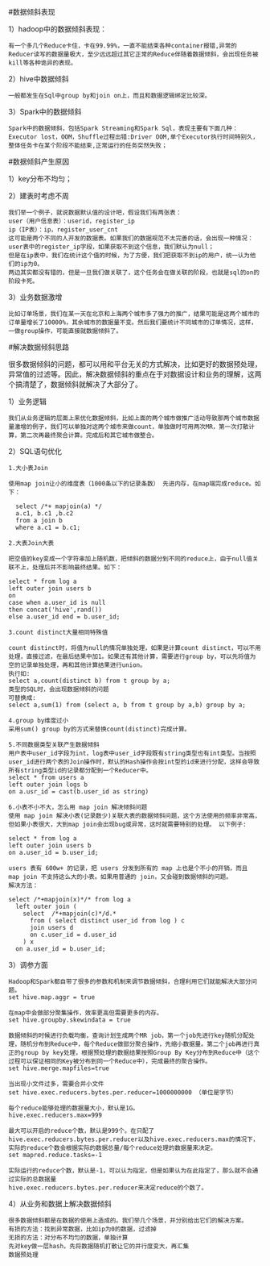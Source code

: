 #数据倾斜表现

1）hadoop中的数据倾斜表现：

    有一个多几个Reduce卡住，卡在99.99%，一直不能结束各种container报错,异常的Reducer读写的数据量极大，至少远远超过其它正常的Reduce伴随着数据倾斜，会出现任务被kill等各种诡异的表现。

2）hive中数据倾斜

    一般都发生在Sql中group by和join on上，而且和数据逻辑绑定比较深。

3）Spark中的数据倾斜

    Spark中的数据倾斜，包括Spark Streaming和Spark Sql，表现主要有下面几种：
    Executor lost，OOM，Shuffle过程出错:Driver OOM,单个Executor执行时间特别久，整体任务卡在某个阶段不能结束,正常运行的任务突然失败；

#数据倾斜产生原因

1）key分布不均匀；

2）建表时考虑不周

    我们举一个例子，就说数据默认值的设计吧，假设我们有两张表：
    user（用户信息表）：userid，register_ip
    ip（IP表）：ip，register_user_cnt
    这可能是两个不同的人开发的数据表。如果我们的数据规范不太完善的话，会出现一种情况：
    user表中的register_ip字段，如果获取不到这个信息，我们默认为null；
    但是在ip表中，我们在统计这个值的时候，为了方便，我们把获取不到ip的用户，统一认为他们的ip为0。
    两边其实都没有错的，但是一旦我们做关联了，这个任务会在做关联的阶段，也就是sql的on的阶段卡死。

3）业务数据激增

    比如订单场景，我们在某一天在北京和上海两个城市多了强力的推广，结果可能是这两个城市的订单量增长了10000%，其余城市的数据量不变。然后我们要统计不同城市的订单情况，这样，一做group操作，可能直接就数据倾斜了。

#解决数据倾斜思路

很多数据倾斜的问题，都可以用和平台无关的方式解决，比如更好的数据预处理，异常值的过滤等。因此，解决数据倾斜的重点在于对数据设计和业务的理解，这两个搞清楚了，数据倾斜就解决了大部分了。

1）业务逻辑

    我们从业务逻辑的层面上来优化数据倾斜，比如上面的两个城市做推广活动导致那两个城市数据量激增的例子，我们可以单独对这两个城市来做count，单独做时可用两次MR，第一次打散计算，第二次再最终聚合计算。完成后和其它城市做整合。

2）SQL语句优化

    1.大小表Join
    
    使用map join让小的维度表（1000条以下的记录条数） 先进内存，在map端完成reduce。如下：
    
      select /*+ mapjoin(a) */ 
      a.c1, b.c1 ,b.c2
      from a join b 
      where a.c1 = b.c1;
    
    2.大表Join大表
  
    把空值的key变成一个字符串加上随机数，把倾斜的数据分到不同的reduce上，由于null值关联不上，处理后并不影响最终结果。如下：
  
    select * from log a 
    left outer join users b 
    on 
    case when a.user_id is null 
    then concat('hive',rand()) 
    else a.user_id end = b.user_id;
    
    3.count distinct大量相同特殊值
  
    count distinct时，将值为null的情况单独处理，如果是计算count distinct，可以不用处理，直接过滤，在最后结果中加1。如果还有其他计算，需要进行group by，可以先将值为空的记录单独处理，再和其他计算结果进行union。
    执行如:
    select a,count(distinct b) from t group by a;
    类型的SQL时，会出现数据倾斜的问题
    可替换成:
    select a,sum(1) from (select a, b from t group by a,b) group by a;
    
    4.group by维度过小
    采用sum() group by的方式来替换count(distinct)完成计算。
    
    5.不同数据类型关联产生数据倾斜
    用户表中user_id字段为int，log表中user_id字段既有string类型也有int类型。当按照user_id进行两个表的Join操作时，默认的Hash操作会按int型的id来进行分配，这样会导致所有string类型id的记录都分配到一个Reducer中。
    select * from users a
    left outer join logs b
    on a.usr_id = cast(b.user_id as string)
    
    6.小表不小不大，怎么用 map join 解决倾斜问题
    使用 map join 解决小表(记录数少)关联大表的数据倾斜问题，这个方法使用的频率非常高，但如果小表很大，大到map join会出现bug或异常，这时就需要特别的处理。 以下例子:
  
    select * from log a
    left outer join users b
    on a.user_id = b.user_id;
  
    users 表有 600w+ 的记录，把 users 分发到所有的 map 上也是个不小的开销，而且 map join 不支持这么大的小表。如果用普通的 join，又会碰到数据倾斜的问题。
    解决方法：
  
    select /*+mapjoin(x)*/* from log a
      left outer join (
        select  /*+mapjoin(c)*/d.*
          from ( select distinct user_id from log ) c
          join users d
          on c.user_id = d.user_id
        ) x
      on a.user_id = b.user_id;

3）调参方面

    Hadoop和Spark都自带了很多的参数和机制来调节数据倾斜，合理利用它们就能解决大部分问题。
    set hive.map.aggr = true
  
    在map中会做部分聚集操作，效率更高但需要更多的内存。
    set hive.groupby.skewindata = true
    
    数据倾斜的时候进行负载均衡，查询计划生成两个MR job，第一个job先进行key随机分配处理，随机分布到Reduce中，每个Reduce做部分聚合操作，先缩小数据量。第二个job再进行真正的group by key处理，根据预处理的数据结果按照Group By Key分布到Reduce中（这个过程可以保证相同的Key被分布到同一个Reduce中），完成最终的聚合操作。
    set hive.merge.mapfiles=true

    当出现小文件过多，需要合并小文件
    set hive.exec.reducers.bytes.per.reducer=1000000000 （单位是字节）
    
    每个reduce能够处理的数据量大小，默认是1G。
    hive.exec.reducers.max=999

    最大可以开启的reduce个数，默认是999个。在只配了hive.exec.reducers.bytes.per.reducer以及hive.exec.reducers.max的情况下，实际的reduce个数会根据实际的数据总量/每个reduce处理的数据量来决定。
    set mapred.reduce.tasks=-1
    
    实际运行的reduce个数，默认是-1，可以认为指定，但是如果认为在此指定了，那么就不会通过实际的总数据量
    hive.exec.reducers.bytes.per.reducer来决定reduce的个数了。

4）从业务和数据上解决数据倾斜

    很多数据倾斜都是在数据的使用上造成的。我们举几个场景，并分别给出它们的解决方案。
    有损的方法：找到异常数据，比如ip为0的数据，过滤掉
    无损的方法：对分布不均匀的数据，单独计算
    先对key做一层hash，先将数据随机打散让它的并行度变大，再汇集
    数据预处理

